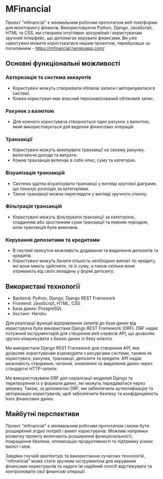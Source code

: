 # MFinancial

Проект "mfinancial" є мінімальним робочим прототипом веб-платформи для моніторингу фінансів. Використовуючи Python, Django, JavaScript, HTML та CSS, ми створили інтуїтивно зрозумілий і користувачам зручний інтерфейс, що допомагає керувати фінансами. Ви уже самотужки можете користуватися нашим проектом, перейшовши за посиланням - https://mfinancial.herokuapp.com/

## Основні функціональні можливості

### Авторизація та система аккаунтів

-   Користувачі можуть створювати облікові записи і авторизуватися в системі.
-   Кожен користувач має власний персоналізований обліковий запис.

### Рахунок з валютою

-   Для кожного користувача створюється один рахунок з валютою, який використовується для ведення фінансових операцій.

### Транзакції

-   Користувачі можуть виконувати транзакції на своєму рахунку, включаючи доходи та витрати.
-   Кожна транзакція включає в себе опис, суму та категорію.

### Візуалізація транзакцій

-   Система здатна візуалізувати транзакції у вигляді кругової діаграми, що показує розподіл за категоріями.
-   Також транзакції можна переглядати у вигляді зручного списку.

### Фільтрація транзакцій

-   Користувачі можуть фільтрувати транзакції за категорією, спаданням або зростанням суми транзакції та певним періодом, коли транзакція була виконана.

### Керування депозитами та кредитами

-   В системі присутня можливість додавання та видалення депозитів та кредитів.
-   Користувачі можуть бачити кількість необхідних виплат по кредиту, які вони мають здійснити, та їх суму, а також скільки вони отримають від своїх вкладень у формі депозиту.

## Використані технології

-   Backend: Python, Django, Django REST Framework
-   Frontend: JavaScript, HTML, CSS
-   База даних: PostgreSQL
-   Хостинг: Heroku

Для реалізації функцій відправлення запитів до бази даних від користувача була використана Django REST Framework (DRF). DRF надає потужний інструментарій для створення веб-сервісів API, що дозволяє зручно комунікувати з базою даних із боку клієнта.

Ми використали Django REST Framework для створення API, яке дозволяє користувачам взаємодіяти з ресурсами системи, такими як користувачі, рахунки, транзакції, депозити та кредити. API надає можливість створення, читання, оновлення та видалення даних через стандартні HTTP-запити.

Ми використовували DRF для серіалізації моделей Django та перетворення їх у формати даних, які можуть передаватися через мережу. Також, за допомогою DRF, ми забезпечили аутентифікацію та авторизацію користувачів, щоб забезпечити безпеку та конфіденційність їхніх фінансових даних.

## Майбутні перспективи

Проект "mfinancial" є мінімальним робочим прототипом і може бути розширений згідно потреб і вимог користувачів. Можливі напрямки розвитку проекту включають розширення функціональності, покращення безпеки, оптимізацію продуктивності та підтримку різних валют і мов.

Завдяки гнучкій архітектурі та використанню сучасних технологій, "mfinancial" може стати зручним інструментом для керування фінансами користувачів та надати їм надійний спосіб відстежувати та контролювати свої фінансові операції.